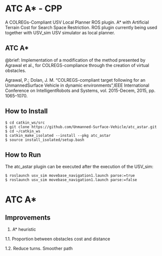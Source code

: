 # ATC A* - CPP

A COLREGs-Compliant USV Local Planner ROS plugin.
A* with Artificial Terrain Cost for Search Space Restriction.
ROS plugin currently being used together with USV_sim USV simulator as local planner.

## ATC A*
@brief: Implementation of a modification of the method presented by Agrawal et al., for COLREGS-compliance through the creation of virtual obstacles.

Agrawal,  P.;  Dolan,  J.  M.  “COLREGS-compliant  target  following  for  an  UnmannedSurface Vehicle in dynamic environments”,IEEE International Conference on IntelligentRobots and Systems, vol. 2015-Decem, 2015, pp. 1065–1070.

## How to Install

    $ cd catkin_ws/src
    $ git clone https://github.com/Unmanned-Surface-Vehicle/atc_astar.git
    $ cd ~/catkin_ws
    $ catkin_make_isolated --install --pkg atc_astar
    $ source install_isolated/setup.bash

## How to Run

The atc_astar plugin can be executed after the execution of the USV_sim:

    $ roslaunch usv_sim movebase_navigation1.launch parse:=true
    $ roslaunch usv_sim movebase_navigation1.launch parse:=false  


# ATC A*


## Improvements

1. A* heuristic

1.1. Proportion between obstacles cost and distance

1.2. Reduce turns. Smoother path

